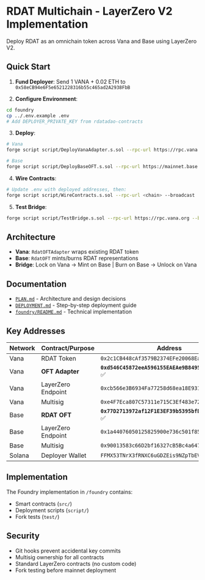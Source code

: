 # RDAT Multichain - LayerZero V2 Implementation

Deploy RDAT as an omnichain token across Vana and Base using LayerZero V2.

## Quick Start

1. **Fund Deployer**: Send 1 VANA + 0.02 ETH to `0x58eCB94e6F5e6521228316b55c465ad2A2938FbB`

2. **Configure Environment**:
```bash
cd foundry
cp ../.env.example .env
# Add DEPLOYER_PRIVATE_KEY from rdatadao-contracts
```

3. **Deploy**:
```bash
# Vana
forge script script/DeployVanaAdapter.s.sol --rpc-url https://rpc.vana.org --broadcast

# Base
forge script script/DeployBaseOFT.s.sol --rpc-url https://mainnet.base.org --broadcast
```

4. **Wire Contracts**:
```bash
# Update .env with deployed addresses, then:
forge script script/WireContracts.s.sol --rpc-url <chain> --broadcast
```

5. **Test Bridge**:
```bash
forge script script/TestBridge.s.sol --rpc-url https://rpc.vana.org --broadcast
```

## Architecture

- **Vana**: `RdatOFTAdapter` wraps existing RDAT token
- **Base**: `RdatOFT` mints/burns RDAT representations
- **Bridge**: Lock on Vana → Mint on Base | Burn on Base → Unlock on Vana

## Documentation

- [`PLAN.md`](PLAN.md) - Architecture and design decisions
- [`DEPLOYMENT.md`](DEPLOYMENT.md) - Step-by-step deployment guide
- [`foundry/README.md`](foundry/README.md) - Technical implementation

## Key Addresses

| Network | Contract/Purpose | Address |
|---------|-----------------|---------|
| Vana | RDAT Token | `0x2c1CB448cAf3579B2374EFe20068Ea97F72A996E` |
| Vana | **OFT Adapter** | **`0xd546C45872eeA596155EAEAe9B8495f02ca4fc58`** ✅ |
| Vana | LayerZero Endpoint | `0xcb566e3B6934Fa77258d68ea18E931fa75e1aaAa` |
| Vana | Multisig | `0xe4F7Eca807C57311e715C3Ef483e72Fa8D5bCcDF` |
| Base | **RDAT OFT** | **`0x77D2713972af12F1E3EF39b5395bfD65C862367C`** ✅ |
| Base | LayerZero Endpoint | `0x1a44076050125825900e736c501f859c50fE728c` |
| Base | Multisig | `0x90013583c66D2bf16327cB5Bc4a647AcceCF4B9A` |
| Solana | Deployer Wallet | `FFMX53TNrX3fRNXC6uGDZEis9NZpTbEV2d53dcwt4rGM` |

## Implementation

The Foundry implementation in `/foundry` contains:
- Smart contracts (`src/`)
- Deployment scripts (`script/`)
- Fork tests (`test/`)

## Security

- Git hooks prevent accidental key commits
- Multisig ownership for all contracts
- Standard LayerZero contracts (no custom code)
- Fork testing before mainnet deployment